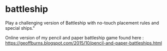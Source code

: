 # battleship
Play a challenging version of Battleship with no-touch placement rules and special ships."


Online version of my pencil and paper battleship game found here : https://geoffburns.blogspot.com/2015/10/pencil-and-paper-battleships.html
